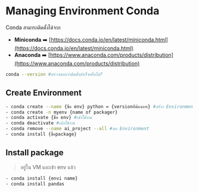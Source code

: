 # Managing Environment Conda
 Conda สามารถติดตั้งได้จาก
- **Miniconda** ➡️ [https://docs.conda.io/en/latest/miniconda.html](https://docs.conda.io/en/latest/miniconda.html)
- **Anaconda** ➡️ [https://www.anaconda.com/products/distribution](https://www.anaconda.com/products/distribution)
```sh
conda --version #ตรวจสอบว่าติดตั้งสำเร็จหรือไม่?
```

## Create Environment
```sh
- conda create --name {ชื่อ env} python = {versionที่ต้องการ} #สร้าง Environment ใหม่
- conda create -n myenv {name of packager}
- conda activate {ชื่อ env} #เข้าใช้งาน
- conda deactivate #เลิกใช้งาน
- conda remove --name ai_project --all #ลบ Environment
- conda install {ชื่อpackage}
```

## Install package
> อยู่ใน VM และเข้า env แล้ว
```sh
- conda install {envi name}
- conda install pandas
```
